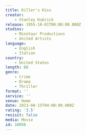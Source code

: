 ```yaml
---
title: Killer's Kiss
creator:
    - Stanley Kubrick
release: 1955-10-01T00:00:00.000Z
studios:
    - Minotaur Productions
    - United Artists
language:
    - English
    - Italian
country:
    - United States
length: 68
genre:
    - Crime
    - Drama
    - Thriller
format: ''
service: ''
venue: Home
date: 2013-08-15T04:00:00.000Z
rating: '3.5'
revisit: false
media: Movie
id: 10056
---
```



